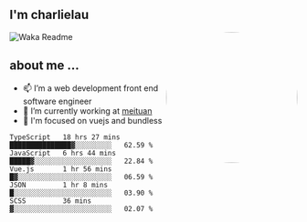 
<h2>I'm charlielau</h2>
<img align='right' style="border-radius:50%" src="https://avatars1.githubusercontent.com/u/44078251?s=460&u=6b4f1c257663e44063b0b6a21c9c94f45bcfdcc7&v=4" width="230">

![Waka Readme](https://github.com/CharlieLau/charlielau/workflows/Waka%20Readme/badge.svg)

## about me ...
- 📫 I’m a web development front end software engineer
- 🔭 I’m currently working at  <a href="https://www.meituan.com">meituan</a>
- 🔭 I'm focused on vuejs and bundless

<!-- <p align="center">
  <a href="https://github.com/charlielau" class="rich-diff-level-one">
    <img src="https://github-readme-stats.vercel.app/api?username=charlielau&title_color=333&text_color=777" alt="CharlieLau" >
  </a>
</p> -->

<!--START_SECTION:waka-->
```text
TypeScript   18 hrs 27 mins  ███████████████▓░░░░░░░░░   62.59 % 
JavaScript   6 hrs 44 mins   █████▓░░░░░░░░░░░░░░░░░░░   22.84 % 
Vue.js       1 hr 56 mins    █▓░░░░░░░░░░░░░░░░░░░░░░░   06.59 % 
JSON         1 hr 8 mins     █░░░░░░░░░░░░░░░░░░░░░░░░   03.90 % 
SCSS         36 mins         ▓░░░░░░░░░░░░░░░░░░░░░░░░   02.07 % 
```
<!--END_SECTION:waka-->
